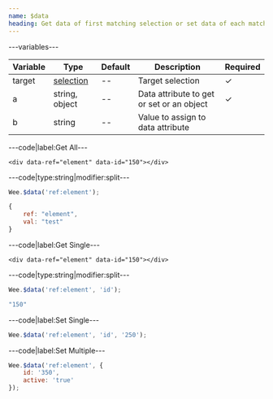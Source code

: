 ```yaml
---
name: $data
heading: Get data of first matching selection or set data of each matching selection
---
```


---variables---

| Variable | Type | Default | Description | Required |
| -- | -- | -- | -- | -- |
| target | [selection](/script#selection) | -- | Target selection | ✓ |
| a | string, object | -- | Data attribute to get or set or an object | ✓ |
| b | string | -- | Value to assign to data attribute ||

---code|label:Get All---

```markup
<div data-ref="element" data-id="150"></div>
```

---code|type:string|modifier:split---

```javascript
Wee.$data('ref:element');
```

```javascript
{
	ref: "element",
	val: "test"
}
```

---code|label:Get Single---

```markup
<div data-ref="element" data-id="150"></div>
```

---code|type:string|modifier:split---

```javascript
Wee.$data('ref:element', 'id');
```

```javascript
"150"
```

---code|label:Set Single---

```javascript
Wee.$data('ref:element', 'id', '250');
```

---code|label:Set Multiple---

```javascript
Wee.$data('ref:element', {
	id: '350',
	active: 'true'
});
```